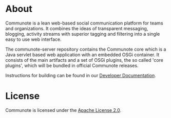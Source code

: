 # About
Communote is a lean web-based social communication platform for teams and organizations. 
It combines the ideas of transparent messaging, blogging, activity streams with superior tagging 
and filtering into a single easy to use web interface.

The communote-server repository contains the Communote core which is a Java servlet based web application with an embedded OSGi container. It consists of the main artifacts and a set of OSGi plugins, the so called 'core plugins', which will be bundled in official Communote releases.

Instructions for building can be found in our [Developer Documentation](http://communote.github.io/doc/dev_how_core.html).

# License
Communote is licensed under the [Apache License 2.0](http://www.apache.org/licenses/LICENSE-2.0).
